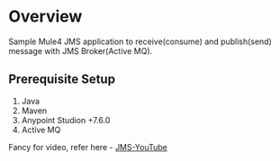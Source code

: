 # Overview
Sample Mule4 JMS application to receive(consume) and publish(send) message with JMS Broker(Active MQ).

## Prerequisite Setup
1. Java
2. Maven
3. Anypoint Studion +7.6.0
4. Active MQ

Fancy for video, refer here  - [JMS-YouTube](https://youtu.be/0Yz25CoASmA)
